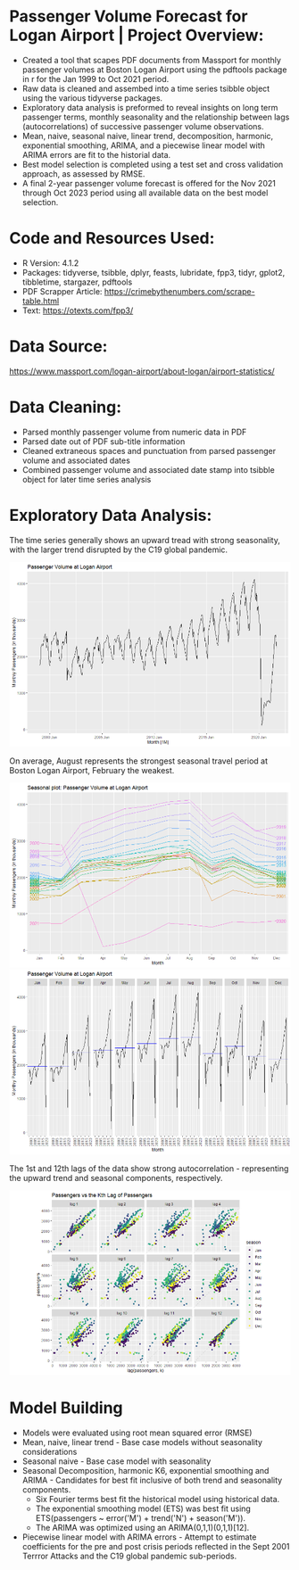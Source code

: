 # Passenger Volume Forecast for Logan Airport | Project Overview:
* Created a tool that scapes PDF documents from Massport for monthly passenger volumes at Boston Logan Airport using the pdftools package in r for the Jan 1999 to Oct 2021 period.
* Raw data is cleaned and assembed into a time series tsibble object using the various tidyverse packages.
* Exploratory data analysis is preformed to reveal insights on long term passenger terms, monthly seasonality and the relationship between lags (autocorrelations) of successive passenger volume observations.
* Mean, naive, seasonal naive, linear trend, decomposition, harmonic, exponential smoothing, ARIMA, and a piecewise linear model with ARIMA errors are fit to the historial data.
* Best model selection is completed using a test set and cross validation approach, as assessed by RMSE.
* A final 2-year passenger volume forecast is offered for the Nov 2021 through Oct 2023 period using all available data on the best model selection.

# Code and Resources Used:
* R Version: 4.1.2
* Packages: tidyverse, tsibble, dplyr, feasts, lubridate, fpp3, tidyr, gplot2, tibbletime, stargazer, pdftools
* PDF Scrapper Article: https://crimebythenumbers.com/scrape-table.html
* Text: https://otexts.com/fpp3/

# Data Source:
https://www.massport.com/logan-airport/about-logan/airport-statistics/

# Data Cleaning:
* Parsed monthly passenger volume from numeric data in PDF
* Parsed date out of PDF sub-title information
* Cleaned extraneous spaces and punctuation from parsed passenger volume and associated dates
* Combined passenger volume and associated date stamp into tsibble object for later time series analysis

# Exploratory Data Analysis:
The time series generally shows an upward tread with strong seasonality, with the larger trend disrupted by the C19 global pandemic.

![](https://github.com/ross-walendziak/Passenger-Forecast/blob/main/graphics/Raw%20Time%20Series%20Plot.png)

On average, August represents the strongest seasonal travel period at Boston Logan Airport, February the weakest.

![](https://github.com/ross-walendziak/Passenger-Forecast/blob/main/graphics/Seasonal%20Plot.png) 
![](https://github.com/ross-walendziak/Passenger-Forecast/blob/main/graphics/Seasonal%20Subseries.png)

The 1st and 12th lags of the data show strong autocorrelation - representing the upward trend and seasonal components, respectively.

![](https://github.com/ross-walendziak/Passenger-Forecast/blob/main/graphics/Autocorrelation%20Plot.png)

# Model Building

* Models were evaluated using root mean squared error (RMSE)
* Mean, naive, linear trend - Base case models without seasonality considerations
* Seasonal naive - Base case model with seasonality
* Seasonal Decomposition, harmonic K6, exponential smoothing and ARIMA - Candidates for best fit inclusive of both trend and seasonality components. 
  * Six Fourier terms best fit the historical model using historical data.
  * The exponential smoothing model (ETS) was best fit using ETS(passengers ~ error('M') + trend('N') + season('M')).  
  * The ARIMA was optimized using an ARIMA(0,1,1)(0,1,1)[12].
* Piecewise linear model with ARIMA errors - Attempt to estimate coefficients for the pre and post crisis periods reflected in the Sept 2001 Terrror Attacks and the C19 global pandemic sub-periods.
